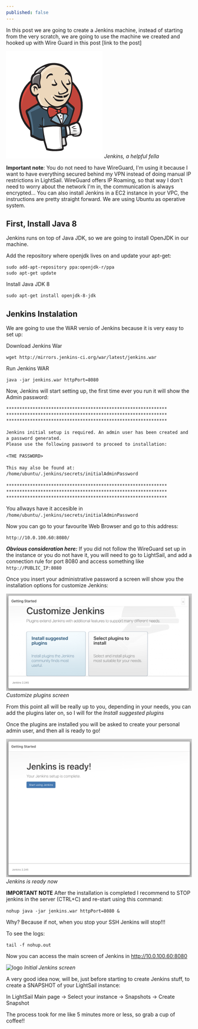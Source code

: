 ```yaml
---
published: false
---
```

In this post we are going to create a Jenkins machine, instead of starting from the very scratch, we are going to use the machine we created and hooked up with Wire Guard in this post [link to the post]

![logo](/images/jk/jenkins-logo.png)
*Jenkins, a helpful fella*

**Important note**: You do not need to have WireGuard, I'm using it because I want to have everything secured behind my VPN instead of doing manual IP restrictions in LightSail. WireGuard offers IP Roaming, so that way I don't need to worry about the network I'm in, the communication is always encrypted... You can also install Jenkins in a EC2 instance in your VPC, the instructions are pretty straight forward. We are using Ubuntu as operative system.

## First, Install Java 8
Jenkins runs on top of Java JDK, so we are going to install OpenJDK in our machine.

Add the repository where openjdk lives on and update your apt-get:
```
sudo add-apt-repository ppa:openjdk-r/ppa
sudo apt-get update
```

Install Java JDK 8
```
sudo apt-get install openjdk-8-jdk
```

## Jenkins Instalation
We are going to use the WAR versio of Jenkins because it is very easy to set up:

Download Jenkins War
```
wget http://mirrors.jenkins-ci.org/war/latest/jenkins.war
```

Run Jenkins WAR
```
java -jar jenkins.war httpPort=8080
```

Now, Jenkins will start setting up, the first time ever you run it will show the Admin password:

```
*************************************************************
*************************************************************
*************************************************************

Jenkins initial setup is required. An admin user has been created and a password generated.
Please use the following password to proceed to installation:

<THE PASSWORD>

This may also be found at: /home/ubuntu/.jenkins/secrets/initialAdminPassword

*************************************************************
*************************************************************
*************************************************************
```

You allways have it accesible in `/home/ubuntu/.jenkins/secrets/initialAdminPassword`


Now you can go to your favourite Web Browser and go to this address:

```
http://10.0.100.60:8080/
```

***Obvious consideration here:*** If you did not follow the WireGuard set up in the instance or you do not have it, you will need to go to LightSail, and add a connection rule for port 8080 and access something like `http://PUBLIC_IP:8080`

Once you insert your administrative password a screen will show you the installation options for customize Jenkins:

![logo](/images/jk/customize-plugins.png)
*Customize plugins screen*

From this point all will be really up to you, depending in your needs, you can add the plugins later on, so I will for the *Install suggested plugins*

Once the plugins are installed you will be asked to create your personal admin user, and then all is ready to go!

![logo](/images/jk/jenkins-ready.png)
*Jenkins is ready now*

**IMPORTANT NOTE**
After the installation is completed I recommend to STOP jenkins in the server (CTRL+C) and re-start using this command:

```nohup java -jar jenkins.war httpPort=8080 &```

Why? Because if not, when you stop your SSH Jenkins will stop!!!

To see the logs: 
```
tail -f nohup.out 
```

Now you can access the main screen of Jenkins in http://10.0.100.60:8080

![logo](/images/jk/all-done.png)
*Initial Jenkins screen*

A very good idea now, will be, just before starting to create Jenkins stuff, to create a SNAPSHOT of your LightSail instance:

In LightSail Main page -> Select your instance -> Snapshots -> Create Snapshot

The process took for me like 5 minutes more or less, so grab a cup of coffee!!